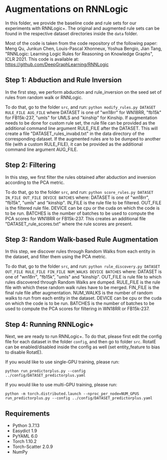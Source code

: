 # Augmentations on RNNLogic

In this folder, we provide the baseline code and rule sets for our experiments with RNNLogic+. The original and augmented rule sets can be found in the respective dataset directories inside the `data` folder.

Most of the code is taken from the code repository of the following paper:
Meng Qu, Junkun Chen, Louis-Pascal Xhonneux, Yoshua Bengio, Jian Tang, "RNNLogic: Learning Logic Rules for Reasoning on Knowledge Graphs", ICLR 2021.
This code is available at:
https://github.com/DeepGraphLearning/RNNLogic

## Step 1: Abduction and Rule Inversion

In the first step, we perform abduction and rule_inversion on the seed set of rules from random walk or RNNLogic. 

To do that, go to the folder `src`, and run:
`python modify_rules.py DATASET RULE_FILE AUG_FILE`
where DATASET is one of "wn18rr" for WN18RR, "fb15k" for FB15k-237, "umls" for UMLS and "kinship" for Kinship. 
If augmentation needs to be done for custom rule set, the rule file can be provided as the additional command line argument RULE_FILE after the DATASET. 
This will create a file "DATASET_rules_invabd.txt" in the data directory of the corresponding dataset. If the augmented rules are to be dumped to another file (with a custom RULE_FILE), it can be provided as the additional command line argument AUG_FILE.

## Step 2: Filtering

In this step, we first filter the rules obtained after abduction and inversion according to the PCA metric.

To do that, go to the folder `src`, and run:
`python score_rules.py DATASET IN_FILE OUT_FILE DEVICE BATCHES`
where:
DATASET is one of "wn18rr", "fb15k", "umls" and "kinship". 
IN_FILE is the rule file to be filtered.
OUT_FILE is the filtered rule file. 
DEVICE can be cpu or the cuda on which the code is to be run. 
BATCHES is the number of batches to be used to compute the PCA scores for WN18RR or FB15k-237.
This creates an additional file "DATASET_rule_scores.txt" where the rule scores are present. 

## Step 3: Random Walk-based Rule Augmentation

In this step, we discover rules through Random Walks from each entity in the dataset, and filter them using the PCA metric.

To do that, go to the folder `src`, and run:
`python rule_discovery.py DATASET OUT_FILE RULE_FILE FIN_FILE NUM_WALKS DEVICE BATCHES`
where:
DATASET is one of "wn18rr", "fb15k", "umls" and "kinship". 
OUT_FILE is rule file to which rules discovered through Random Walks are dumped. 
RULE_FILE is the rule file with which these random walk rules have to be merged. 
FIN_FILE is the final rule file after augmentation.
NUM_WALKS is the number of random walks to run from each entity in the dataset. 
DEVICE can be cpu or the cuda on which the code is to be run. 
BATCHES is the number of batches to be used to compute the PCA scores for filtering in WN18RR or FB15k-237.

## Step 4: Running RNNLogic+

Next, we are ready to run RNNLogic+. To do that, please first edit the config file for each dataset in the folder `config`, and then go to folder `src`. RotatE can be enabled/disabled inside the config as well (set entity_feature to bias to disable RotatE). 

If you would like to use single-GPU training, please run:

`python run_predictorplus.py --config ../config/DATASET_predictorplus.yaml` 

If you would like to use multi-GPU training, please run:

`python -m torch.distributed.launch --nproc_per_node=NUM_GPUS run_predictorplus.py --config ../config/DATASET_predictorplus.yaml`


## Requirements
- Python 3.7.13
- Easydict 1.9
- PyYAML 6.0
- Torch 1.10.2
- Torch-Scatter 2.0.9
- NumPy

